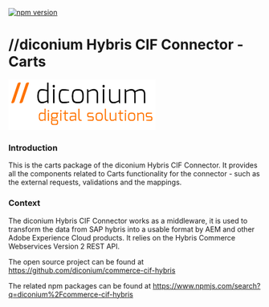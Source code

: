 [![npm version](https://badge.fury.io/js/%40diconium%2Fcommerce-cif-hybris-carts.svg)](https://www.npmjs.com/package/@diconium/commerce-cif-hybris-carts)

# //diconium Hybris CIF Connector - Carts

![diconium-dds](https://raw.githubusercontent.com/diconium/commerce-cif-hybris/master/diconium-dds.png  "diconium digital solutions" )

### Introduction

This is the carts package of the diconium Hybris CIF Connector.
It provides all the components related to Carts functionality for the connector - such as the external requests, validations and the mappings.

### Context

The diconium Hybris CIF Connector works as a middleware, it is used to transform the data from SAP hybris into a usable format by AEM and other Adobe Experience Cloud products. It relies on the Hybris Commerce Webservices Version 2 REST API.

The open source project can be found at https://github.com/diconium/commerce-cif-hybris

The related npm packages can be found at https://www.npmjs.com/search?q=diconium%2Fcommerce-cif-hybris

